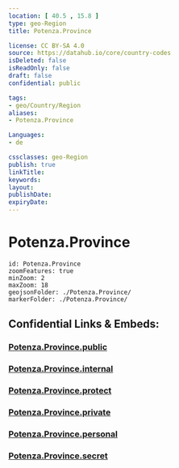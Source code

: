```yaml
---
location: [ 40.5 , 15.8 ] 
type: geo-Region
title: Potenza.Province

license: CC BY-SA 4.0
source: https://datahub.io/core/country-codes
isDeleted: false
isReadOnly: false
draft: false
confidential: public

tags:
- geo/Country/Region
aliases:
- Potenza.Province

Languages:
- de

cssclasses: geo-Region
publish: true
linkTitle: 
keywords: 
layout: 
publishDate: 
expiryDate: 
---
```


# Potenza.Province

```leaflet
id: Potenza.Province
zoomFeatures: true 
minZoom: 2 
maxZoom: 18
geojsonFolder: ./Potenza.Province/
markerFolder: ./Potenza.Province/
```


## Confidential Links & Embeds: 

### [Potenza.Province.public](/_public/\Earth\Continent\Europe\Europe~South\Italy\regions~Italy\BasilicataPotenza.Province.public.md) 

### [Potenza.Province.internal](/_internal/\Earth\Continent\Europe\Europe~South\Italy\regions~Italy\BasilicataPotenza.Province.internal.md) 

### [Potenza.Province.protect](/_protect/\Earth\Continent\Europe\Europe~South\Italy\regions~Italy\BasilicataPotenza.Province.protect.md) 

### [Potenza.Province.private](/_private/\Earth\Continent\Europe\Europe~South\Italy\regions~Italy\BasilicataPotenza.Province.private.md) 

### [Potenza.Province.personal](/_personal/\Earth\Continent\Europe\Europe~South\Italy\regions~Italy\BasilicataPotenza.Province.personal.md) 

### [Potenza.Province.secret](/_secret/\Earth\Continent\Europe\Europe~South\Italy\regions~Italy\BasilicataPotenza.Province.secret.md)

